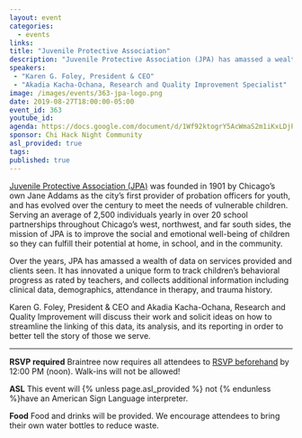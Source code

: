 ```yaml
---
layout: event
categories:
  - events
links:
title: "Juvenile Protective Association"
description: "Juvenile Protective Association (JPA) has amassed a wealth of data on services provided and clients seen. It has innovated a unique form to track children’s behavioral progress as rated by teachers, and collects additional information including clinical data, demographics, attendance in therapy, and trauma history. JPA welcomes ideas on how to streamline the linking of this data, its analysis, and its reporting in order to better tell the story of those we serve."
speakers:
 - "Karen G. Foley, President & CEO"
 - "Akadia Kacha-Ochana, Research and Quality Improvement Specialist"
image: /images/events/363-jpa-logo.png
date: 2019-08-27T18:00:00-05:00
event_id: 363
youtube_id: 
agenda: https://docs.google.com/document/d/1Wf92ktogrY5AcWmaS2m1iKxLDjPzOYxGD0OpduTUc6o/edit?usp=sharing
sponsor: Chi Hack Night Community
asl_provided: true
tags:
published: true
---
```


[Juvenile Protective Association (JPA)](http://jpachicago.org/about) was founded in 1901 by Chicago’s own Jane Addams as the city’s first provider of probation officers for youth, and has evolved over the century to meet the needs of vulnerable children. Serving an average of 2,500 individuals yearly in over 20 school partnerships throughout Chicago’s west, northwest, and far south sides, the mission of JPA is to improve the social and emotional well-being of children so they can fulfill their potential at home, in school, and in the community.

Over the years, JPA has amassed a wealth of data on services provided and clients seen. It has innovated a unique form to track children’s behavioral progress as rated by teachers, and collects additional information including clinical data, demographics, attendance in therapy, and trauma history. 

Karen G. Foley, President & CEO and Akadia Kacha-Ochana, Research and Quality Improvement will discuss their work and solicit ideas on how to streamline the linking of this data, its analysis, and its reporting in order to better tell the story of those we serve.

---

**RSVP required** Braintree now requires all attendees to [RSVP beforehand]({{site.rsvp_url}}) by 12:00 PM (noon). Walk-ins will not be allowed!

**ASL** This event will {% unless page.asl_provided %} not {% endunless %}have an American Sign Language interpreter.

**Food** Food and drinks will be provided. We encourage attendees to bring their own water bottles to reduce waste.
